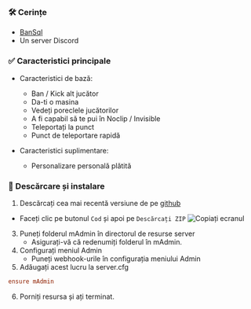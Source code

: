 ### 🛠 Cerințe

- [BanSql](https://github.com/Matdbx10/BanSql)
- Un server Discord

### ✅ Caracteristici principale

- Caracteristici de bază:
    - Ban / Kick alt jucător
    - Da-ti o masina
    - Vedeți poreclele jucătorilor
    - A fi capabil să te pui în Noclip / Invisible
    - Teleportați la punct
    - Punct de teleportare rapidă

- Caracteristici suplimentare:
    - Personalizare personală plătită


### 🔧 Descărcare și instalare

1. Descărcați cea mai recentă versiune de pe [github](https://github.com/Matdbx10/mAdmin)
  - Faceți clic pe butonul `Cod` și apoi pe `Descărcați ZIP`
  ![](https://i.imgur.com/iF4dxA5.png "Copiați ecranul")
3. Puneți folderul mAdmin în directorul de resurse server
    - Asigurați-vă că redenumiți folderul în mAdmin.
4. Configurați meniul Admin
    - Puneți webhook-urile în configurația meniului Admin
5. Adăugați acest lucru la server.cfg
```cfg
ensure mAdmin
```
6. Porniți resursa și ați terminat.